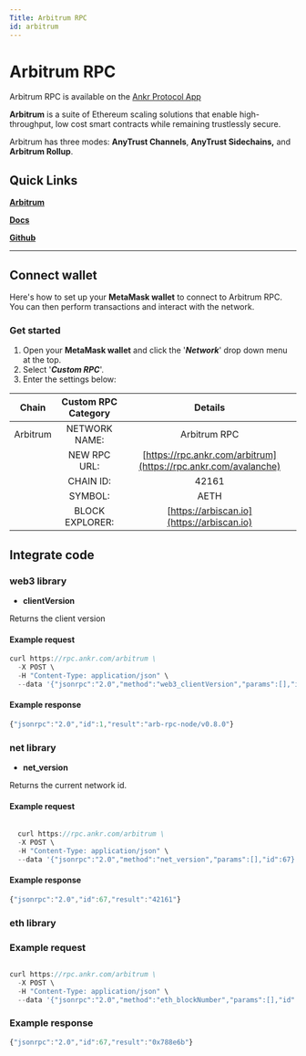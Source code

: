 ```yaml
---
Title: Arbitrum RPC
id: arbitrum
---
```


# Arbitrum RPC

Arbitrum RPC is available on the [Ankr Protocol App](https://www.ankr.com/protocol/public/arbitrum/)

**Arbitrum** is a suite of Ethereum scaling solutions that enable high-throughput, low cost smart contracts while remaining trustlessly secure.

Arbitrum has three modes: **AnyTrust Channels**, **AnyTrust Sidechains,** and **Arbitrum Rollup**.

## **Quick Links**

[**Arbitrum**](https://arbitrum.io) ​

[**Docs**](https://developer.offchainlabs.com/docs/frontend\_integration)**​**

[**Github**](https://github.com/OffchainLabs)

---

## Connect wallet

Here's how to set up your  **MetaMask wallet** to connect to Arbitrum RPC. You can then perform transactions and interact with the network.

### Get started

1. Open your **MetaMask wallet** and click the '_**Network**_' drop down menu at the top.
2. Select '_**Custom RPC**_'.
3. Enter the settings below:



|   Chain  | Custom RPC Category |                             Details                             |
| :------: | :-----------------: | :-------------------------------------------------------------: |
| Arbitrum |    NETWORK NAME:    |                           Arbitrum RPC                          |
|          |     NEW RPC URL:    | [https://rpc.ankr.com/arbitrum](https://rpc.ankr.com/avalanche) |
|          |      CHAIN ID:      |                              42161                              |
|          |       SYMBOL:       |                               AETH                              |
|          |   BLOCK EXPLORER:   |            [https://arbiscan.io](https://arbiscan.io)           |


## Integrate code

### web3 library

- **clientVersion**

Returns the client version

#### Example request

```js
curl https://rpc.ankr.com/arbitrum \
  -X POST \
  -H "Content-Type: application/json" \
  --data '{"jsonrpc":"2.0","method":"web3_clientVersion","params":[],"id":1}'
```

#### Example response

```js
{"jsonrpc":"2.0","id":1,"result":"arb-rpc-node/v0.8.0"}
```

### net library

- **net_version**

Returns the current network id.


#### Example request

```js
  
  curl https://rpc.ankr.com/arbitrum \
  -X POST \
  -H "Content-Type: application/json" \
  --data '{"jsonrpc":"2.0","method":"net_version","params":[],"id":67}'
```

#### Example response

```js
{"jsonrpc":"2.0","id":67,"result":"42161"}
```

### eth library

### Example request

```js

curl https://rpc.ankr.com/arbitrum \
  -X POST \
  -H "Content-Type: application/json" \
  --data '{"jsonrpc":"2.0","method":"eth_blockNumber","params":[],"id":67}'
```

### Example response

```js
{"jsonrpc":"2.0","id":67,"result":"0x788e6b"}
```







